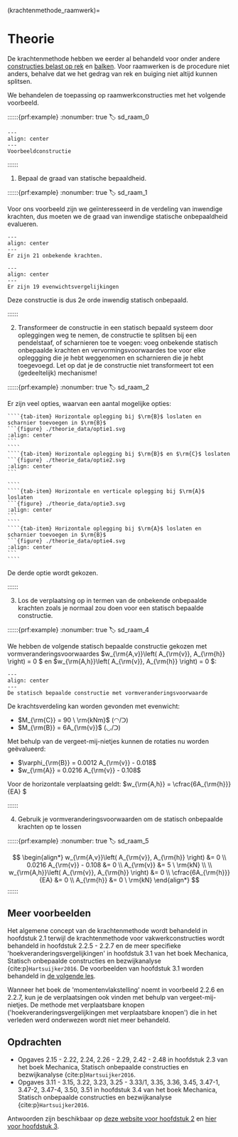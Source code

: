 (krachtenmethode_raamwerk)=
# Theorie

De krachtenmethode hebben we eerder al behandeld voor onder andere [constructies belast op rek](krachtenmethode_simpel) en [balken](krachtenmethode_balk). Voor raamwerken is de procedure niet anders, behalve dat we het gedrag van rek en buiging niet altijd kunnen splitsen.

We behandelen de toepassing op raamwerkconstructies met het volgende voorbeeld. 

::::::{prf:example}
:nonumber: true
:label: sd_raam_0

```{figure} ./theorie_data/example.svg
---
align: center
---
Voorbeeldconstructie
```

::::::

1. Bepaal de graad van statische bepaaldheid.

::::::{prf:example}
:nonumber: true
:label: sd_raam_1

Voor ons voorbeeld zijn we geïnteresseerd in de verdeling van inwendige krachten, dus moeten we de graad van inwendige statische onbepaaldheid evalueren.

```{figure} ./theorie_data/onbekenden.svg
---
align: center
---
Er zijn 21 onbekende krachten.
```

```{figure} ./theorie_data/vergelijkingen.svg
---
align: center
---
Er zijn 19 evenwichtsvergelijkingen
```

Deze constructie is dus 2e orde inwendig statisch onbepaald.

::::::

2. Transformeer de constructie in een statisch bepaald systeem door opleggingen weg te nemen, de constructie te splitsen bij een pendelstaaf, of scharnieren toe te voegen: voeg onbekende statisch onbepaalde krachten en vervormingsvoorwaardes toe voor elke opleggging die je hebt weggenomen en scharnieren die je hebt toegevoegd. Let op dat je de constructie niet transformeert tot een (gedeeltelijk) mechanisme!

::::::{prf:example}
:nonumber: true
:label: sd_raam_2

Er zijn veel opties, waarvan een aantal mogelijke opties:

`````{tab-set}
````{tab-item} Horizontale oplegging bij $\rm{B}$ loslaten en scharnier toevoegen in $\rm{B}$
```{figure} ./theorie_data/optie1.svg
:align: center
```
````
````{tab-item} Horizontale oplegging bij $\rm{B}$ en $\rm{C}$ loslaten
```{figure} ./theorie_data/optie2.svg
:align: center
```

````
````{tab-item} Horizontale en verticale oplegging bij $\rm{A}$ loslaten
```{figure} ./theorie_data/optie3.svg
:align: center
```
````
````{tab-item} Horizontale oplegging bij $\rm{A}$ loslaten en scharnier toevoegen in $\rm{B}$
```{figure} ./theorie_data/optie4.svg
:align: center
```
````
`````

De derde optie wordt gekozen.

::::::

3. Los de verplaatsing op in termen van de onbekende onbepaalde krachten zoals je normaal zou doen voor een statisch bepaalde constructie.

::::::{prf:example}
:nonumber: true
:label: sd_raam_4

We hebben de volgende statisch bepaalde constructie gekozen met vormveranderingsvoorwaardes $w_{\rm{A,v}}\left( A_{\rm{v}}, A_{\rm{h}} \right) = 0 $ en $w_{\rm{A,h}}\left( A_{\rm{v}}, A_{\rm{h}} \right) = 0 $:

```{figure} ./theorie_data/SB-systeem.svg
---
align: center
---
De statisch bepaalde constructie met vormveranderingsvoorwaarde
```

De krachtsverdeling kan worden gevonden met evenwicht:

- $M_{\rm{C}} = 90 \ \rm{kNm}$ (◠/ᑐ)
- $M_{\rm{B}} = 6A_{\rm{v}}$ (◡/ᑐ)

Met behulp van de vergeet-mij-nietjes kunnen de rotaties nu worden geëvalueerd:

- $\varphi_{\rm{B}} = 0.0012 A_{\rm{v}} - 0.018$
- $w_{\rm{A}} = 0.0216 A_{\rm{v}} - 0.108$

Voor de horizontale verplaatsing geldt: $w_{\rm{A,h}}  = \cfrac{6A_{\rm{h}}}{EA} $ 

::::::

4. Gebruik je vormveranderingsvoorwaarden om de statisch onbepaalde krachten op te lossen

::::::{prf:example}
:nonumber: true
:label: sd_raam_5

$$
\begin{align*}
w_{\rm{A,v}}\left( A_{\rm{v}}, A_{\rm{h}} \right) &= 0 \\
 0.0216 A_{\rm{v}} - 0.108 &= 0 \\
A_{\rm{v}} &= 5 \ \rm{kN} \\
\\
w_{\rm{A,h}}\left( A_{\rm{v}}, A_{\rm{h}} \right) &= 0 \\
\cfrac{6A_{\rm{h}}}{EA} &= 0 \\
A_{\rm{h}} &= 0 \ \rm{kN}
\end{align*}
$$
::::::

## Meer voorbeelden

Het algemene concept van de krachtenmethode wordt behandeld in hoofdstuk 2.1 terwijl de krachtenmethode voor vakwerkconstructies wordt behandeld in hoofdstuk 2.2.5 - 2.2.7 en de meer specifieke 'hoekveranderingsvergelijkingen' in hoofdstuk 3.1 van het boek Mechanica, Statisch onbepaalde constructies en bezwijkanalyse {cite:p}`Hartsuijker2016`. De voorbeelden van hoofdstuk 3.1 worden behandeld in [de volgende les](krachtenmethode_raamwerk).

Wanneer het boek de 'momentenvlakstelling' noemt in voorbeeld 2.2.6 en 2.2.7, kun je de verplaatsingen ook vinden met behulp van vergeet-mij-nietjes. De methode met verplaatsbare knopen ('hoekveranderingsvergelijkingen met verplaatsbare knopen') die in het verleden werd onderwezen wordt niet meer behandeld.

## Opdrachten

- Opgaves 2.15 - 2.22, 2.24, 2.26 - 2.29, 2.42 - 2.48 in hoofdstuk 2.3 van het boek Mechanica, Statisch onbepaalde constructies en bezwijkanalyse {cite:p}`Hartsuijker2016`.
- Opgaves 3.11 - 3.15, 3.22, 3.23, 3.25 - 3.33/1, 3.35, 3.36, 3.45, 3.47-1, 3.47-2, 3.47-4, 3.50, 3.51 in hoofdstuk 3.4 van het boek Mechanica, Statisch onbepaalde constructies en bezwijkanalyse {cite:p}`Hartsuijker2016`.

Antwoorden zijn beschikbaar op [deze website voor hoofdstuk 2](https://icozct.tudelft.nl/TUD_CT/boekantwoorden/vol3/Chapter1-2/) en [hier voor hoofdstuk 3](https://icozct.tudelft.nl/TUD_CT/boekantwoorden/vol3/Chapter1-3/).